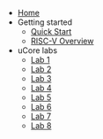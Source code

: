 <!-- docs/_sidebar.md -->

- [Home](/)
- Getting started
  - [Quick Start](quickstart.md)
  - [RISC-V Overview](riscv-overview.md)
- uCore labs
  - [Lab 1](lab1.md)
  - [Lab 2](lab2.md)
  - [Lab 3](lab3.md)
  - [Lab 4](lab4.md)
  - [Lab 5](lab5.md)
  - [Lab 6](lab6.md)
  - [Lab 7](lab7.md)
  - [Lab 8](lab8.md)